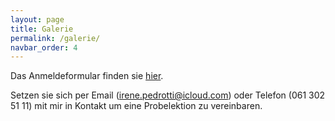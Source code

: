 ```yaml
---
layout: page
title: Galerie
permalink: /galerie/
navbar_order: 4
---
```


Das Anmeldeformular finden sie [hier](/assets/AnmeldeFormular.pdf).

Setzen sie sich per Email (<irene.pedrotti@icloud.com>) oder Telefon (061 302 51 11) mit mir in Kontakt um eine Probelektion zu vereinbaren.
